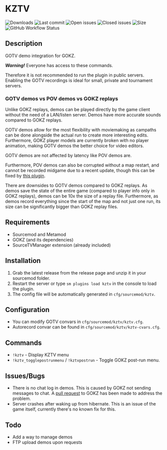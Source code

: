 # KZTV

![Downloads](https://img.shields.io/github/downloads/zer0k-z/kztv/total?style=flat-square) ![Last commit](https://img.shields.io/github/last-commit/zer0k-z/kztv?style=flat-square) ![Open issues](https://img.shields.io/github/issues/zer0k-z/kztv?style=flat-square) ![Closed issues](https://img.shields.io/github/issues-closed/zer0k-z/kztv?style=flat-square) ![Size](https://img.shields.io/github/repo-size/zer0k-z/kztv?style=flat-square) ![GitHub Workflow Status](https://img.shields.io/github/workflow/status/zer0k-z/kztv/Compile%20with%20SourceMod?style=flat-square)

## Description ##

GOTV demo integration for GOKZ.

***Warning!*** Everyone has access to these commands. 

Therefore it is not recommended to run the plugin in public servers. Enabling the GOTV recordings is ideal for small, private and tournament servers.

### **GOTV demos vs POV demos vs GOKZ replays** ###

Unlike GOKZ replays, demos can be played directly by the game client without the need of a LAN/listen server. Demos have more accurate sounds compared to GOKZ replays. 

GOTV demos allow for the most flexibility with moviemaking as campaths can be done alongside the actual run to create more interesting edits. Furthermore, GOKZ player models are currently broken with no player animation, making GOTV demos the better choice for video editors.

GOTV demos are not affected by latency like POV demos are.

Furthermore, POV demos can also be corrupted without a map restart, and cannot be recorded midgame due to a recent update, though this can be fixed by [this plugin](https://github.com/zer0k-z/demo-record-fix).

There are downsides to GOTV demos compared to GOKZ replays. As demos save the state of the entire game (compared to player info only in GOKZ replays), demos can be 10x the size of a replay file. Furthermore, as demos record everything since the start of the map and not just one run, its size can be significantly bigger than GOKZ replay files.

## Requirements ##
- Sourcemod and Metamod
- GOKZ (and its dependencies)
- SourceTVManager extension (already included)

## Installation ##
1. Grab the latest release from the release page and unzip it in your sourcemod folder.
2. Restart the server or type `sm plugins load kztv` in the console to load the plugin.
3. The config file will be automatically generated in ``cfg/sourcemod/kztv``.

## Configuration ##
- You can modify GOTV convars in ``cfg/sourcemod/kztv/kztv.cfg``.
- Autorecord convar can be found in ``cfg/sourcemod/kztv/kztv-cvars.cfg``.

## Commands ##
- ``!kztv`` - Display KZTV menu
- ``!kztv_togglepostrunmenu`` / ``!kztvpostrun`` - Toggle GOKZ post-run menu.

## Issues/Bugs ##
- There is no chat log in demos. This is caused by GOKZ not sending messages to chat. A [pull request](https://bitbucket.org/kztimerglobalteam/gokz/pull-requests/179) to GOKZ has been made to address the problem.
- Server crashes after waking up from hibernate. This is an issue of the game itself, currently there's no known fix for this.

## Todo
- Add a way to manage demos
- FTP upload demos upon requests
